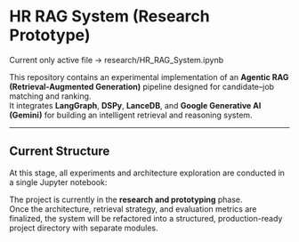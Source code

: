 # HR RAG System (Research Prototype)

Current only active file -> research/HR_RAG_System.ipynb

This repository contains an experimental implementation of an **Agentic RAG (Retrieval-Augmented Generation)** pipeline designed for candidate–job matching and ranking.  
It integrates **LangGraph**, **DSPy**, **LanceDB**, and **Google Generative AI (Gemini)** for building an intelligent retrieval and reasoning system.

---

## Current Structure

At this stage, all experiments and architecture exploration are conducted in a single Jupyter notebook:

The project is currently in the **research and prototyping** phase.  
Once the architecture, retrieval strategy, and evaluation metrics are finalized, the system will be refactored into a structured, production-ready project directory with separate modules.
